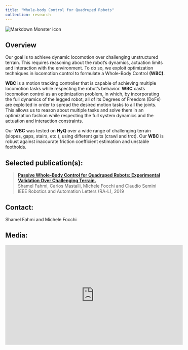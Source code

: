 ```yaml
---
title: "Whole-body Control for Quadruped Robots"
collection: research
---
```


<img src="https://drive.google.com/uc?export=view&id=1R_OJuz8FwT9SYesOWamXTLR5WdYxyOyK"
     alt="Markdown Monster icon"
     />

## Overview
Our goal is to achieve dynamic locomotion over challenging unstructured terrain. This requires reasoning about the robot’s dynamics, actuation limits and interaction with the environment. To do so, we exploit optimization techniques in locomotion control to formulate a Whole-Body Control **(WBC)**.

**WBC** is a motion tracking controller that is capable of achieving multiple locomotion tasks while respecting the robot’s behavior. 
**WBC** casts locomotion control as an optimization problem, in which, by incorporating the full dynamics of the legged robot, all of its Degrees of Freedom (DoFs) are exploited in order to spread the desired motion tasks to all the joints. This allows us to reason  about multiple tasks and solve them in an optimization fashion while respecting the full system dynamics and the actuation and interaction constraints.


Our **WBC** was tested on **HyQ** over a wide range of challenging terrain (slopes, gaps, stairs, etc.), using
different gaits (crawl and trot). Our **WBC** is robust against inaccurate friction coefficient estimation and  unstable footholds.


## Selected publication(s): 
> [__Passive Whole-Body Control for Quadruped Robots: Experimental Validation Over Challenging Terrain.__](https://iit-dlslab.github.io/papers/fahmi19ral.pdf) <br>
Shamel Fahmi, Carlos Mastalli, Michele Focchi and Claudio Semini <br>
IEEE Robotics and Automation Letters (RA-L), 2019


## Contact: 
Shamel Fahmi and Michele Focchi

## Media:

<iframe width="560" height="315" src="https://www.youtube.com/embed/Lg3V_juoE1w?autoplay=0&mute=1" frameborder="0" allow="accelerometer; autoplay; encrypted-media; gyroscope; picture-in-picture" allowfullscreen></iframe>
